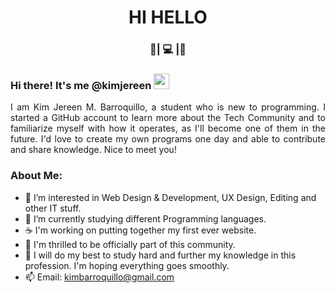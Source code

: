 <div align="center">
  <h1> HI HELLO</h1> 
</div>

<h3 align = "center"> 🐸| 💻 |🐸</h3>

### Hi there! It's me @kimjereen <img src="https://media.giphy.com/media/hvRJCLFzcasrR4ia7z/giphy.gif" width="25px">

<p align = "justify"> I am Kim Jereen M. Barroquillo, a student who is new to programming. I started a GitHub account to learn more about the Tech Community and to familiarize myself with how it operates, as I'll become one of them in the future. I'd love to create my own programs one day and able to contribute and share knowledge. Nice to meet you! </p>

### About Me:

- 👀 I’m interested in Web Design & Development, UX Design, Editing and other IT stuff.
- 🌱 I’m currently studying different Programming languages.
- ☕ I'm working on putting together my first ever website.
- 💞️ I'm thrilled to be officially part of this community. 
- 🚀 I will do my best to study hard and further my knowledge in this profession. I'm hoping everything goes smoothly.
- 📫 Email: kimbarroquillo@gmail.com

<!---
kimjereen/kimjereen is a ✨ special ✨ repository because its `README.md` (this file) appears on your GitHub profile.
You can click the Preview link to take a look at your changes.
--->
